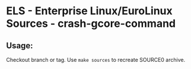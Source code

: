 # ELS - Enterprise Linux/EuroLinux Sources - crash-gcore-command
 
## Usage:
  Checkout branch or tag. Use `make sources` to recreate  SOURCE0 archive.

